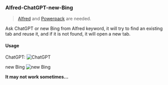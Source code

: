 ### Alfred-ChatGPT-new-Bing

> [Alfred](https://www.alfredapp.com/) and [Powerpack](https://www.alfredapp.com/shop/) are needed.  

Ask ChatGPT or new Bing from Alfred keyword, it will try to find an existing tab and reuse it, and if it is not found, it will open a new tab.

#### Usage
ChatGPT:
![ChatGPT](./demo_chatgpt.gif)  

new Bing
![new Bing](./demo_new_bing.gif)

**It may not work sometimes...**